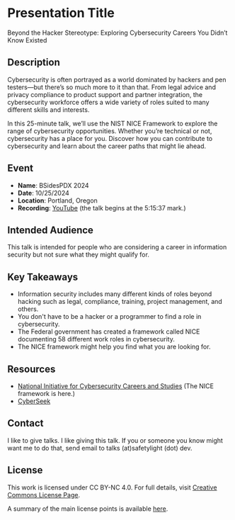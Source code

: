 # Presentation Title
Beyond the Hacker Stereotype: Exploring Cybersecurity Careers You Didn’t Know Existed

## Description
Cybersecurity is often portrayed as a world dominated by hackers and pen testers—but there’s so much more to it than that. From legal advice and privacy compliance to product support and partner integration, the cybersecurity workforce offers a wide variety of roles suited to many different skills and interests.

In this 25-minute talk, we’ll use the NIST NICE Framework to explore the range of cybersecurity opportunities. Whether you’re technical or not, cybersecurity has a place for you. Discover how you can contribute to cybersecurity and learn about the career paths that might lie ahead.

## Event
- **Name**: BSidesPDX 2024
- **Date**: 10/25/2024
- **Location**: Portland, Oregon
- **Recording**: [YouTube](https://www.youtube.com/live/VI76DUQ4DHI?si=D_c1fR07oR-l5wUj&t=18937) (the talk begins at the 5:15:37 mark.)

## Intended Audience
This talk is intended for people who are considering a career in information security but not sure what they might qualify for.

## Key Takeaways
- Information security includes many different kinds of roles beyond hacking such as legal, compliance, training, project management, and others.
- You don't have to be a hacker or a programmer to find a role in cybersecurity.
- The Federal government has created a framework called NICE documenting 58 different work roles in cybersecurity.
- The NICE framework might help you find what you are looking for.

## Resources 
- [National Initiative for Cybersecurity Careers and Studies](niccs.cisa.gov) (The NICE framework is here.)
- [CyberSeek](cyberseek.org)

## Contact
I like to give talks. I like giving this talk. If you or someone you know might want me to do that, send email to talks (at)safetylight (dot) dev.

## License
This work is licensed under CC BY-NC 4.0. For full details, visit [Creative Commons License Page](https://creativecommons.org/licenses/by-nc/4.0/).

A summary of the main license points is available [here](https://creativecommons.org/licenses/by-nc/4.0/).